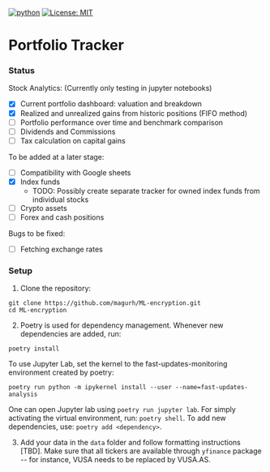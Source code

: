 [![python](https://img.shields.io/badge/Python-3.11-3776AB.svg?style=flat&logo=python&logoColor=white)](https://www.python.org) [![License: MIT](https://img.shields.io/badge/License-MIT-blue.svg)](https://choosealicense.com/licenses/mit/)

# Portfolio Tracker

### Status

Stock Analytics: (Currently only testing in jupyter notebooks)

- [x] Current portfolio dashboard: valuation and breakdown
- [X] Realized and unrealized gains from historic positions (FIFO method)
- [ ] Portfolio performance over time and benchmark comparison
- [ ] Dividends and Commissions
- [ ] Tax calculation on capital gains

To be added at a later stage:
- [ ] Compatibility with Google sheets
- [x] Index funds
    - TODO: Possibly create separate tracker for owned index funds from individual stocks
- [ ] Crypto assets
- [ ] Forex and cash positions

Bugs to be fixed:
- [ ] Fetching exchange rates


### Setup

1. Clone the repository:

```
git clone https://github.com/magurh/ML-encryption.git
cd ML-encryption
```

2. Poetry is used for dependency management. Whenever new dependencies are added, run:

```
poetry install
```

To use Jupyter Lab, set the kernel to the fast-updates-monitoring environment created by poetry:

```
poetry run python -m ipykernel install --user --name=fast-updates-analysis
```

One can open Jupyter lab using `poetry run jupyter lab`. For simply activating the virtual environment, run: `poetry shell`.
To add new dependencies, use: `poetry add <dependency>`.


3. Add your data in the `data` folder and follow formatting instructions [TBD]. Make sure that all tickers are available through `yfinance` package -- for instance, VUSA needs to be replaced by VUSA.AS.